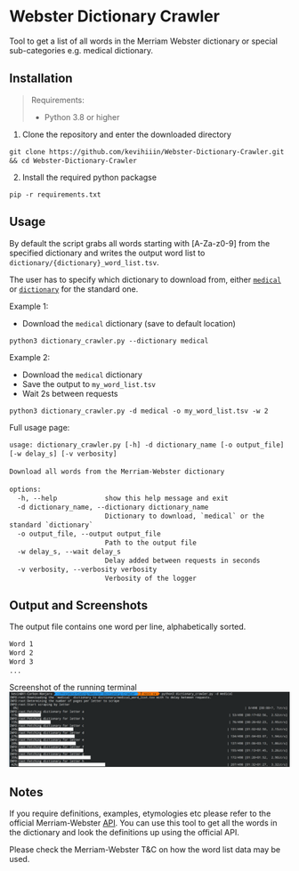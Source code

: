 # Webster Dictionary Crawler
Tool to get a list of all words in the Merriam Webster dictionary or special sub-categories e.g. medical dictionary.

## Installation
> Requirements:
> - Python 3.8 or higher

1. Clone the repository and enter the downloaded directory
```shell
git clone https://github.com/kevihiiin/Webster-Dictionary-Crawler.git && cd Webster-Dictionary-Crawler
```
2. Install the required python packagse
```shell
pip -r requirements.txt
```

## Usage
By default the script grabs all words starting with [A-Za-z0-9] from the specified dictionary and
writes the output word list to `dictionary/{dictionary}_word_list.tsv`.

The user has to specify which dictionary to download from, either [`medical`](https://www.merriam-webster.com/browse/medical/) or [`dictionary`](https://www.merriam-webster.com/browse/dictionary/) for the standard one.

Example 1:
- Download the `medical` dictionary (save to default location)
```shell
python3 dictionary_crawler.py --dictionary medical
```

Example 2:
- Download the `medical` dictionary
- Save the output to `my_word_list.tsv`
- Wait 2s between requests

```shell
python3 dictionary_crawler.py -d medical -o my_word_list.tsv -w 2
```


Full usage page:
```shell
usage: dictionary_crawler.py [-h] -d dictionary_name [-o output_file] [-w delay_s] [-v verbosity]

Download all words from the Merriam-Webster dictionary

options:
  -h, --help            show this help message and exit
  -d dictionary_name, --dictionary dictionary_name
                        Dictionary to download, `medical` or the standard `dictionary`
  -o output_file, --output output_file
                        Path to the output file
  -w delay_s, --wait delay_s
                        Delay added between requests in seconds
  -v verbosity, --verbosity verbosity
                        Verbosity of the logger
```

## Output and Screenshots
The output file contains one word per line, alphabetically sorted.
```
Word 1
Word 2
Word 3
...
```
Screenshot of the running terminal
![Screenshot of the terminal](docs/dictionary_crawler-terminal_output.png)
## Notes
If you require definitions, examples, etymologies etc please refer to the official 
Merriam-Webster [API](https://dictionaryapi.com/products/index). You can use this tool to get all the words in the dictionary and look the definitions up using the official API.

Please check the Merriam-Webster T&C on how the word list data may be used.

